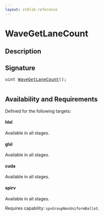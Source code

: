 ```yaml
---
layout: stdlib-reference
---
```


# WaveGetLaneCount

## Description





## Signature 

<pre>
<span class="code_keyword">uint</span> <a href="/stdlib-reference/global-decls/wavegetlanecount-047b">WaveGetLaneCount</a>();

</pre>

## Availability and Requirements

Defined for the following targets:

#### hlsl
Available in all stages.

#### glsl
Available in all stages.

#### cuda
Available in all stages.

#### spirv
Available in all stages.

Requires capability: `spvGroupNonUniformBallot`.


